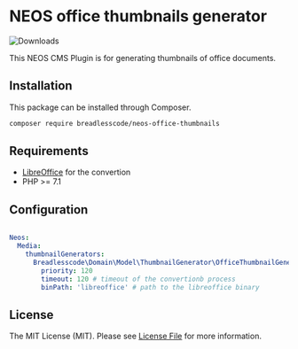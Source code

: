 # NEOS office thumbnails generator
![Downloads](https://img.shields.io/packagist/dt/breadlesscode/neos-office-thumbnails.svg)

This NEOS CMS Plugin is for generating thumbnails of office documents. 

## Installation

This package can be installed through Composer.
```bash
composer require breadlesscode/neos-office-thumbnails
```

## Requirements 
 - [LibreOffice](https://libreoffice.org/) for the convertion
 - PHP >= 7.1


## Configuration 

```yaml

Neos:
  Media:
    thumbnailGenerators:
      Breadlesscode\Domain\Model\ThumbnailGenerator\OfficeThumbnailGenerator:
        priority: 120 
        timeout: 120 # timeout of the convertionb process
        binPath: 'libreoffice' # path to the libreoffice binary
```


## License

The MIT License (MIT). Please see [License File](LICENSE) for more information.

